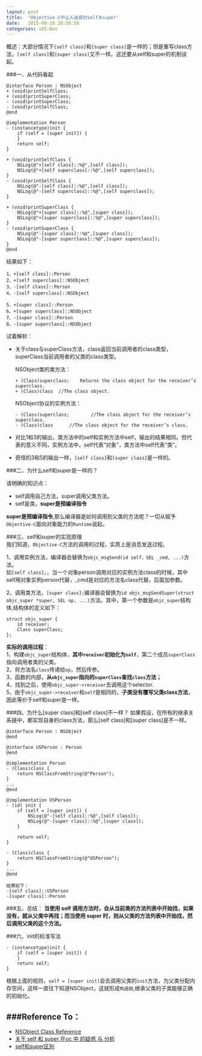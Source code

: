 ```yaml
---
layout: post
title:  "Objective-C中让人迷惑的self与super"
date:   2015-09-10 20:56:58
categories: iOS-Dev
---  
```

概述：大部分情况下`[self class]`和`[super class]`是一样的；但是重写class方法，`[self class]`和`[super class]`又不一样。这还要从self和super的机制谈起。  

###一、从代码看起

	@interface Person : NSObject
	+ (void)printSelfClass;
	+ (void)printSuperClass;
	- (void)printSuperClass;
	- (void)printSelfClass;
	@end
	
	@implementation Person
	- (instancetype)init {
	    if (self = [super init]) {
	    }
	    return self;
	}
	
	+ (void)printSelfClass {
	    NSLog(@"+[self class]::%@",[self class]);
	    NSLog(@"+[self superclass]::%@",[self superclass]);
	}
	- (void)printSelfClass {
	    NSLog(@"-[self class]::%@",[self class]);
	    NSLog(@"-[self superclass]::%@",[self superclass]);
	}
	
	+ (void)printSuperClass {
	    NSLog(@"+[super class]::%@",[super class]);
	    NSLog(@"+[super superclass]::%@",[super superclass]);
	}
	- (void)printSuperClass {
	    NSLog(@"-[super class]::%@",[super class]);
	    NSLog(@"-[super superclass]::%@",[super superclass]);
	}
	@end
	
结果如下：
	
	1、+[self class]::Person
	2、+[self superclass]::NSObject
	3、-[self class]::Person
	4、-[self superclass]::NSObject
	
	5、+[super class]::Person
	6、+[super superclass]::NSObject
	7、-[super class]::Person
	8、-[super superclass]::NSObject


试着解析： 

*	关于class与superClass方法，class返回当前调用者的class类型，superClass当前调用者的父类的class类型。
	
	NSObject类的类方法：
	
		+ (Class)superclass;	Returns the class object for the receiver’s superclass.
		+ (Class)class	//The class object.
		
	NSObject协议的实例方法：
	
		- (Class)superclass;		//The class object for the receiver’s superclass.
		- (Class)class		//The class object for the receiver’s class.

*	对比1和3的输出，类方法中的self和实例方法中self，输出的结果相同。但代表的意义不同，实例方法中，self代表“对象”，类方法中self代表“类”。

*	奇怪的3和5的输出一样，`[self class]`和`[super class]`是一样的。

###二、为什么self和super是一样的？

请明确的知识点：

*	self调用自己方法，super调用父类方法。
*	self是类，**super是预编译指令**

**super是预编译指令**,那么编译器是如何调用到父类的方法呢？一切从赋予`Objective-C`面向对象能力的`Runtime`说起。
	
###三、self和super的实现原理  
我们知道，`Objective-C`方法的调用的过程，实质上是消息发送过程。

1、调用实例方法，编译器会替换为`objc_msgSend(id self，SEL _cmd, ...)`方法。  
如`[self class];`，当一个对象person调用对应的实例方法class的时候，其中self用对象实例person代替，_cmd是对应的方法名class代替，后面加参数。  

2、调用类方法，`[super class];`编译器会替换为`id objc_msgSendSuper(struct objc_super *super, SEL op, ...)`方法。其中，第一个参数是`objc_super`结构体,结构体的定义如下：  
	
	struct objc_super {
    	id receiver;
	    Class superClass;
	};  

**实际的调用过程**：  
1、构建`objc_super`结构体，**其中`receiver`初始化为`self`**，第二个成员`superClass`指向调用者类的父类。  
2、将方法名`class`传递给`op`，然后传参。  
3、函数的内部，**从`objc_super`指向的`superClass`查找`class`方法；**  
4、找到之后，使用`objc_super->receiver`去调用这个selector.  
5、由于`objc_super->receiver`和`self`是相同的，**子类没有覆写父类class方法**，因此等价于self和super是一样。  


###四、为什么[super class]和[self class]不一样？
如果假设，在所有的继承关系链中，都实现自身的class方法，那么[self class]和[super class]是不一样。

	@interface Person : NSObject
	@end
	
	@interface USPerson : Person
	@end
	
	@implementation Person
	- (Class)class {
	    return NSClassFromString(@"Person");
	}
	...
	@end
	
	@implementation USPerson
	- (id) init {
	    if (self = [super init]) {
	        NSLog(@"-[self class]::%@",[self class]);
	        NSLog(@"-[super class]::%@",[super class]);
	    }
	    
	    return self;
	}
	
	- (Class)class {
	    return NSClassFromString(@"USPerson");
	}
	...
	@end
	
	结果如下：
	-[self class]::USPerson
	-[super class]::Person  

###五、总结：
**当使用 self 调用方法时，会从当前类的方法列表中开始找，如果没有，就从父类中再找；而当使用 super 时，则从父类的方法列表中开始找，然后调用父类的这个方法。**  


###六、init的标准写法  

	- (instancetype)init {
	    if (self = [super init]) {
	    }
	    return self;
	}

根据上面的规则，`self = [super init]`会去调用父类的`init`方法，为父类分配内存空间，这样一直往下知道NSObject，这就形成`构造链`,继承父类的子类能够正确的初始化。

###Reference To：  
---  
*	[NSObject Class Reference](https://developer.apple.com/library/prerelease/watchos/documentation/Cocoa/Reference/Foundation/Classes/NSObject_Class/#//apple_ref/occ/clm/NSObject/class)
*	[关于 self 和 super 在oc 中 的疑惑 与 分析](http://www.cnblogs.com/tangbinblog/p/4034890.html)
*	[self和super区别](http://www.cnblogs.com/wustlj/archive/2011/11/07/2239635.html)  
